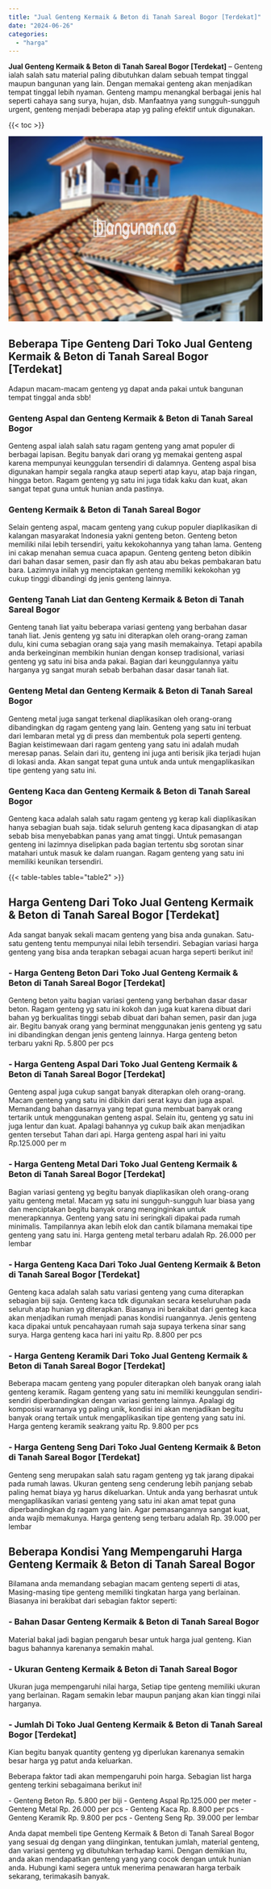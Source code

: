 ```yaml
---
title: "Jual Genteng Kermaik & Beton di Tanah Sareal Bogor [Terdekat]"
date: "2024-06-26"
categories: 
  - "harga"
---
```


**Jual Genteng Kermaik & Beton di Tanah Sareal Bogor \[Terdekat\]** – Genteng ialah salah satu material paling dibutuhkan dalam sebuah tempat tinggal maupun bangunan yang lain. Dengan memakai genteng akan menjadikan tempat tinggal lebih nyaman. Genteng mampu menangkal berbagai jenis hal seperti cahaya sang surya, hujan, dsb. Manfaatnya yang sungguh-sungguh urgent, genteng menjadi beberapa atap yg paling efektif untuk digunakan.

{{< toc >}}

![Jual Genteng Kermaik & Beton di Tanah Sareal Bogor [Terdekat]](/images/genteng-minimalis-murah10.png)

## Beberapa Tipe Genteng Dari Toko Jual Genteng Kermaik & Beton di Tanah Sareal Bogor \[Terdekat\]

Adapun macam-macam genteng yg dapat anda pakai untuk bangunan tempat tinggal anda sbb!

### Genteng Aspal dan Genteng Kermaik & Beton di Tanah Sareal Bogor

Genteng aspal ialah salah satu ragam genteng yang amat populer di berbagai lapisan. Begitu banyak dari orang yg memakai genteng aspal karena mempunyai keunggulan tersendiri di dalamnya. Genteng aspal bisa digunakan hampir segala rangka ataup seperti atap kayu, atap baja ringan, hingga beton. Ragam genteng yg satu ini juga tidak kaku dan kuat, akan sangat tepat guna untuk hunian anda pastinya.

### Genteng Kermaik & Beton di Tanah Sareal Bogor

Selain genteng aspal, macam genteng yang cukup populer diaplikasikan di kalangan masyarakat Indonesia yakni genteng beton. Genteng beton memiliki nilai lebih tersendiri, yaitu kekokohannya yang tahan lama. Genteng ini cakap menahan semua cuaca apapun. Genteng genteng beton dibikin dari bahan dasar semen, pasir dan fly ash atau abu bekas pembakaran batu bara. Lazimnya inilah yg menciptakan genteng memiliki kekokohan yg cukup tinggi dibandingi dg jenis genteng lainnya.

### Genteng Tanah Liat dan Genteng Kermaik & Beton di Tanah Sareal Bogor

Genteng tanah liat yaitu beberapa variasi genteng yang berbahan dasar tanah liat. Jenis genteng yg satu ini diterapkan oleh orang-orang zaman dulu, kini cuma sebagian orang saja yang masih memakainya. Tetapi apabila anda berkeinginan membikin hunian dengan konsep tradisional, variasi genteng yg satu ini bisa anda pakai. Bagian dari keunggulannya yaitu harganya yg sangat murah sebab berbahan dasar dasar tanah liat.

### Genteng Metal dan Genteng Kermaik & Beton di Tanah Sareal Bogor

Genteng metal juga sangat terkenal diaplikasikan oleh orang-orang dibandingkan dg ragam genteng yang lain. Genteng yang satu ini terbuat dari lembaran metal yg di press dan membentuk pola seperti genteng. Bagian keistimewaan dari ragam genteng yang satu ini adalah mudah meresap panas. Selain dari itu, genteng ini juga anti berisik jika terjadi hujan di lokasi anda. Akan sangat tepat guna untuk anda untuk mengaplikasikan tipe genteng yang satu ini.

### Genteng Kaca dan Genteng Kermaik & Beton di Tanah Sareal Bogor

Genteng kaca adalah salah satu ragam genteng yg kerap kali diaplikasikan hanya sebagian buah saja. tidak seluruh genteng kaca dipasangkan di atap sebab bisa menyebabkan panas yang amat tinggi. Untuk pemasangan genteng ini lazimnya diselipkan pada bagian tertentu sbg sorotan sinar matahari untuk masuk ke dalam ruangan. Ragam genteng yang satu ini memiliki keunikan tersendiri.

{{< table-tables table="table2" >}}

## Harga Genteng Dari Toko Jual Genteng Kermaik & Beton di Tanah Sareal Bogor \[Terdekat\]

Ada sangat banyak sekali macam genteng yang bisa anda gunakan. Satu-satu genteng tentu mempunyai nilai lebih tersendiri. Sebagian variasi harga genteng yang bisa anda terapkan sebagai acuan harga seperti berikut ini!

### \- Harga Genteng Beton Dari Toko Jual Genteng Kermaik & Beton di Tanah Sareal Bogor \[Terdekat\]

Genteng beton yaitu bagian variasi genteng yang berbahan dasar dasar beton. Ragam genteng yg satu ini kokoh dan juga kuat karena dibuat dari bahan yg berkualitas tinggi sebab dibuat dari bahan semen, pasir dan juga air. Begitu banyak orang yang berminat menggunakan jenis genteng yg satu ini dibandingkan dengan jenis genteng lainnya. Harga genteng beton terbaru yakni Rp. 5.800 per pcs

### \- Harga Genteng Aspal Dari Toko Jual Genteng Kermaik & Beton di Tanah Sareal Bogor \[Terdekat\]

Genteng aspal juga cukup sangat banyak diterapkan oleh orang-orang. Macam genteng yang satu ini dibikin dari serat kayu dan juga aspal. Memandang bahan dasarnya yang tepat guna membuat banyak orang tertarik untuk menggunakan genteng aspal. Selain itu, genteng yg satu ini juga lentur dan kuat. Apalagi bahannya yg cukup baik akan menjadikan genten tersebut Tahan dari api. Harga genteng aspal hari ini yaitu Rp.125.000 per m

### \- Harga Genteng Metal Dari Toko Jual Genteng Kermaik & Beton di Tanah Sareal Bogor \[Terdekat\]

Bagian variasi genteng yg begitu banyak diaplikasikan oleh orang-orang yaitu genteng metal. Macam yg satu ini sungguh-sungguh luar biasa yang dan menciptakan begitu banyak orang menginginkan untuk menerapkannya. Genteng yang satu ini seringkali dipakai pada rumah minimalis. Tampilannya akan lebih elok dan cantik bilamana memakai tipe genteng yang satu ini. Harga genteng metal terbaru adalah Rp. 26.000 per lembar

### \- Harga Genteng Kaca Dari Toko Jual Genteng Kermaik & Beton di Tanah Sareal Bogor \[Terdekat\]

Genteng kaca adalah salah satu variasi genteng yang cuma diterapkan sebagian biji saja. Genteng kaca tdk digunakan secara keseluruhan pada seluruh atap hunian yg diterapkan. Biasanya ini berakibat dari genteg kaca akan menjadikan rumah menjadi panas kondisi ruangannya. Jenis genteng kaca dipakai untuk pencahayaan rumah saja supaya terkena sinar sang surya. Harga genteng kaca hari ini yaitu Rp. 8.800 per pcs

### \- Harga Genteng Keramik Dari Toko Jual Genteng Kermaik & Beton di Tanah Sareal Bogor \[Terdekat\]

Beberapa macam genteng yang populer diterapkan oleh banyak orang ialah genteng keramik. Ragam genteng yang satu ini memiliki keunggulan sendiri-sendiri diperbandingkan dengan variasi genteng lainnya. Apalagi dg komposisi warnanya yg paling unik, kondisi ini akan menjadikan begitu banyak orang tertaik untuk mengaplikasikan tipe genteng yang satu ini. Harga genteng keramik seakrang yaitu Rp. 9.800 per pcs

### \- Harga Genteng Seng Dari Toko Jual Genteng Kermaik & Beton di Tanah Sareal Bogor \[Terdekat\]

Genteng seng merupakan salah satu ragam genteng yg tak jarang dipakai pada rumah lawas. Ukuran genteng seng cenderung lebih panjang sebab paling hemat biaya yg harus dikeluarkan. Untuk anda yang berhasrat untuk mengaplikasikan variasi genteng yang satu ini akan amat tepat guna diperbandingkan dg ragam yang lain. Agar pemasangannya sangat kuat, anda wajib memakunya. Harga genteng seng terbaru adalah Rp. 39.000 per lembar

## Beberapa Kondisi Yang Mempengaruhi Harga Genteng Kermaik & Beton di Tanah Sareal Bogor

Bilamana anda memandang sebagian macam genteng seperti di atas, Masing-masing tipe genteng memiliki tingkatan harga yang berlainan. Biasanya ini berakibat dari sebagian faktor seperti:

### \- Bahan Dasar Genteng Kermaik & Beton di Tanah Sareal Bogor

Material bakal jadi bagian pengaruh besar untuk harga jual genteng. Kian bagus bahannya karenanya semakin mahal.

### \- Ukuran Genteng Kermaik & Beton di Tanah Sareal Bogor

Ukuran juga mempengaruhi nilai harga, Setiap tipe genteng memiliki ukuran yang berlainan. Ragam semakin lebar maupun panjang akan kian tinggi nilai harganya.

### \- Jumlah Di Toko Jual Genteng Kermaik & Beton di Tanah Sareal Bogor \[Terdekat\]

Kian begitu banyak quantity genteng yg diperlukan karenanya semakin besar harga yg patut anda keluarkan.

Beberapa faktor tadi akan mempengaruhi poin harga. Sebagian list harga genteng terkini sebagaimana berikut ini!

\- Genteng Beton Rp. 5.800 per biji - Genteng Aspal Rp.125.000 per meter - Genteng Metal Rp. 26.000 per pcs - Genteng Kaca Rp. 8.800 per pcs - Genteng Keramik Rp. 9.800 per pcs - Genteng Seng Rp. 39.000 per lembar

Anda dapat membeli tipe Genteng Kermaik & Beton di Tanah Sareal Bogor yang sesuai dg dengan yang diinginkan, tentukan jumlah, material genteng, dan variasi genteng yg dibutuhkan terhadap kami. Dengan demikian itu, anda akan mendapatkan genteng yang yang cocok dengan untuk hunian anda. Hubungi kami segera untuk menerima penawaran harga terbaik sekarang, terimakasih banyak.
